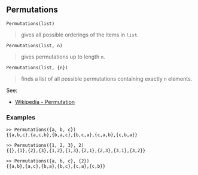 ## Permutations

```
Permutations(list)
```
> gives all possible orderings of the items in `list`.
     
```	 
Permutations(list, n)
```
> gives permutations up to length `n`.
		
```
Permutations(list, {n})
```
> finds a list of all possible permutations containing exactly `n` elements.
	
See:  
* [Wikipedia - Permutation](https://en.wikipedia.org/wiki/Permutation)
	 
### Examples

```
>> Permutations({a, b, c})   
{{a,b,c},{a,c,b},{b,a,c},{b,c,a},{c,a,b},{c,b,a}}  

>> Permutations({1, 2, 3}, 2)
{{},{1},{2},{3},{1,2},{1,3},{2,1},{2,3},{3,1},{3,2}}

>> Permutations({a, b, c}, {2})  
{{a,b},{a,c},{b,a},{b,c},{c,a},{c,b}}
```